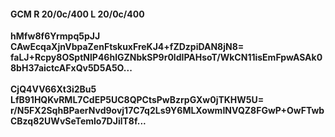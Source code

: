 #### GCM R 20/0c/400 L 20/0c/400
**hMfw8f6Yrmpq5pJJ**<br/>**CAwEcqaXjnVbpaZenFtskuxFreKJ4+fZDzpiDAN8jN8=**<br/>**faLJ+Rcpy8OSptNlP46hlGZNbkSP9r0ldIPAHsoT/WkCN11isEmFpwASAk08bH37aictcAFxQv5D5A5O...**<br/><br/>
**CjQ4VV66Xt3i2Bu5**<br/>**LfB91HQKvRML7CdEP5UC8QPCtsPwBzrpGXw0jTKHW5U=**<br/>**r/N5FX2SqhBPaerNvd9ovj17C7q2Ls9Y6MLXowmINVQZ8FGwP+OwFTwbCBzq82UWvSeTemlo7DJilT8f...**